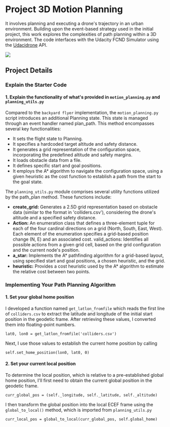 # Project 3D Motion Planning

It involves planning and executing a drone's trajectory in an urban environment. Building upon the event-based strategy used in the initial project, this work explores the complexities of path planning within a 3D environment. The code interfaces with the Udacity FCND Simulator using the [Udacidrone](https://udacity.github.io/udacidrone/) API.

![](https://github.com/1Px-Vision/UAV-Control-Physics-Informed-Machine-Learning/blob/main/Project_3D_Motion_Planning/drone_flying.gif)

## Project Details

### Explain the Starter Code
#### 1. Explain the functionality of what's provided in ````motion_planning.py```` and ````planning_utils.py````

Compared to the ````backyard flyer```` implementation, the ````motion_planning.py```` script introduces an additional Planning state. This state is managed through an event handler named plan_path. This method encompasses several key functionalities:

* It sets the flight state to Planning.
* It specifies a hardcoded target altitude and safety distance.
* It generates a grid representation of the configuration space, incorporating the predefined altitude and safety margins.
* It loads obstacle data from a file.
* It defines specific start and goal positions.
* It employs the A* algorithm to navigate the configuration space, using a given heuristic as the cost function to establish a path from the start to the goal state.

The ````planning_utils.py```` module comprises several utility functions utilized by the path_plan method. These functions include:

* **create_grid:** Generates a 2.5D grid representation based on obstacle data (similar to the format in 'colliders.csv'), considering the drone's altitude and a specified safety distance.
* **Action:** An enumeration class that defines a three-element tuple for each of the four cardinal directions on a grid (North, South, East, West). Each element of the enumeration specifies a grid-based position change (N, E) and an associated cost.
valid_actions: Identifies all possible actions from a given grid cell, based on the grid configuration and the current node's position.
* **a_star:** Implements the A* pathfinding algorithm for a grid-based layout, using specified start and goal positions, a chosen heuristic, and the grid.
* **heuristic:** Provides a cost heuristic used by the A* algorithm to estimate the relative cost between two points.

### Implementing Your Path Planning Algorithm
#### 1. Set your global home position

I developed a function named ````get_latlon_fromfile```` which reads the first line of ````colliders.csv```` to extract the latitude and longitude of the initial start position in the geodetic frame. After retrieving these values, I converted them into floating-point numbers.
````
lat0, lon0 = get_latlon_fromfile('colliders.csv')
````
Next, I use those values to establish the current home position by calling

````
self.set_home_position(lon0, lat0, 0)
````

#### 2. Set your current local position

To determine the local position, which is relative to a pre-established global home position, I'll first need to obtain the current global position in the geodetic frame.
````
curr_global_pos = (self._longitude, self._latitude, self._altitude)
````
I then transform the global position into the local ECEF frame using the ````global_to_local()```` method, which is imported from ````planning_utils.py````
````
curr_local_pos = global_to_local(curr_global_pos, self.global_home)
````



